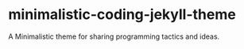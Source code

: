 minimalistic-coding-jekyll-theme
================================

A Minimalistic theme for sharing programming tactics and ideas.
